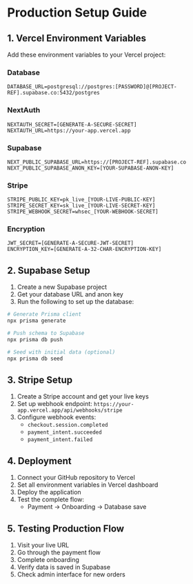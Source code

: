 # Production Setup Guide

## 1. Vercel Environment Variables

Add these environment variables to your Vercel project:

### Database
```
DATABASE_URL=postgresql://postgres:[PASSWORD]@[PROJECT-REF].supabase.co:5432/postgres
```

### NextAuth
```
NEXTAUTH_SECRET=[GENERATE-A-SECURE-SECRET]
NEXTAUTH_URL=https://your-app.vercel.app
```

### Supabase
```
NEXT_PUBLIC_SUPABASE_URL=https://[PROJECT-REF].supabase.co
NEXT_PUBLIC_SUPABASE_ANON_KEY=[YOUR-SUPABASE-ANON-KEY]
```

### Stripe
```
STRIPE_PUBLIC_KEY=pk_live_[YOUR-LIVE-PUBLIC-KEY]
STRIPE_SECRET_KEY=sk_live_[YOUR-LIVE-SECRET-KEY]
STRIPE_WEBHOOK_SECRET=whsec_[YOUR-WEBHOOK-SECRET]
```

### Encryption
```
JWT_SECRET=[GENERATE-A-SECURE-JWT-SECRET]
ENCRYPTION_KEY=[GENERATE-A-32-CHAR-ENCRYPTION-KEY]
```

## 2. Supabase Setup

1. Create a new Supabase project
2. Get your database URL and anon key
3. Run the following to set up the database:

```bash
# Generate Prisma client
npx prisma generate

# Push schema to Supabase
npx prisma db push

# Seed with initial data (optional)
npx prisma db seed
```

## 3. Stripe Setup

1. Create a Stripe account and get your live keys
2. Set up webhook endpoint: `https://your-app.vercel.app/api/webhooks/stripe`
3. Configure webhook events:
   - `checkout.session.completed`
   - `payment_intent.succeeded`
   - `payment_intent.failed`

## 4. Deployment

1. Connect your GitHub repository to Vercel
2. Set all environment variables in Vercel dashboard
3. Deploy the application
4. Test the complete flow:
   - Payment → Onboarding → Database save

## 5. Testing Production Flow

1. Visit your live URL
2. Go through the payment flow
3. Complete onboarding
4. Verify data is saved in Supabase
5. Check admin interface for new orders
